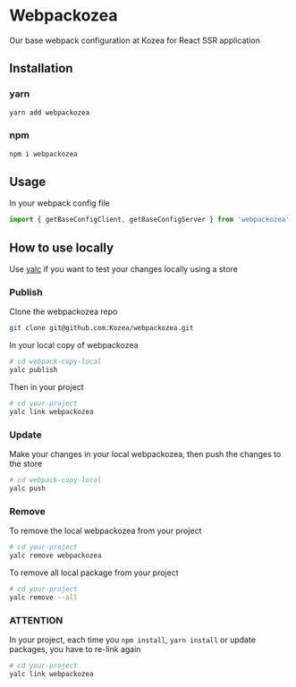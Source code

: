 # Webpackozea

Our base webpack configuration at Kozea for React SSR application

## Installation

### yarn

```bash
yarn add webpackozea
```

### npm

```bash
npm i webpackozea
```

## Usage

In your webpack config file

```js
import { getBaseConfigClient, getBaseConfigServer } from 'webpackozea'
```

## How to use locally

Use [yalc](https://github.com/wclr/yalc) if you want to test your changes locally using a store

### Publish

Clone the webpackozea repo

```bash
git clone git@github.com:Kozea/webpackozea.git
```

In your local copy of webpackozea

```bash
# cd webpack-copy-local
yalc publish
```

Then in your project

```bash
# cd your-project
yalc link webpackozea
```

### Update

Make your changes in your local webpackozea, then push the changes to the store

```bash
# cd webpack-copy-local
yalc push
```

### Remove

To remove the local webpackozea from your project

```bash
# cd your-project
yalc remove webpackozea
```

To remove all local package from your project

```bash
# cd your-project
yalc remove --all
```

### ATTENTION

In your project, each time you `npm install`, `yarn install` or update packages, you have to re-link again

```bash
# cd your-project
yalc link webpackozea
```
